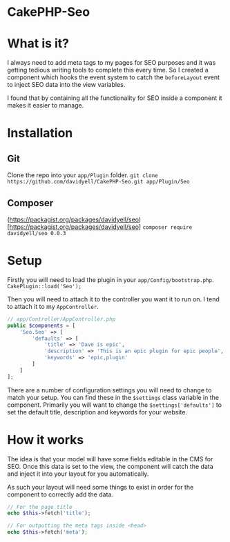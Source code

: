 CakePHP-Seo
===========

# What is it?
I always need to add meta tags to my pages for SEO purposes and it was getting tedious writing tools to complete this every time. So I created a component which hooks the event system to catch the `beforeLayout` event to inject SEO data into the view variables.

I found that by containing all the functionality for SEO inside a component it makes it easier to manage.

# Installation
## Git
Clone the repo into your `app/Plugin` folder. `git clone https://github.com/davidyell/CakePHP-Seo.git app/Plugin/Seo`
## Composer
(https://packagist.org/packages/davidyell/seo)[https://packagist.org/packages/davidyell/seo]
`composer require davidyell/seo 0.0.3`

# Setup
Firstly you will need to load the plugin in your `app/Config/bootstrap.php`.
`CakePlugin::load('Seo');`

Then you will need to attach it to the controller you want it to run on. I tend to attach it to my `AppController`.

```php
// app/Controller/AppController.php
public $components = [
	'Seo.Seo' => [
		'defaults' => [
			'title' => 'Dave is epic',
			'description' => 'This is an epic plugin for epic people',
			'keywords' => 'epic,plugin'
		]
	]
];
```

There are a number of configuration settings you will need to change to match your setup. You can find these in the `$settings` class variable in the component. Primarily you will want to change the `$settings['defaults']` to set the default title, description and keywords for your website.

# How it works
The idea is that your model will have some fields editable in the CMS for SEO. Once this data is set to the view, the component will catch the data and inject it into your layout for you automatically.

As such your layout will need some things to exist in order for the component to correctly add the data.

```php
// For the page title
echo $this->fetch('title');

// For outputting the meta tags inside <head>
echo $this->fetch('meta');
```
